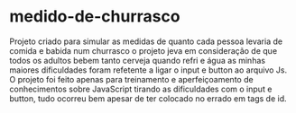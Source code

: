# medido-de-churrasco
Projeto criado para simular as medidas de quanto cada pessoa levaria de comida e babida num churrasco
o projeto jeva em consideração de que todos os adultos bebem tanto cerveja quando refri e água
as minhas maiores dificuldades foram refetente a ligar o input e button ao arquivo Js.
O projeto foi feito apenas para treinamento e aperfeiçoamento de conhecimentos sobre JavaScript
tirando as dificuldades com o input e button, tudo ocorreu bem apesar de ter colocado no errado em tags de id.
